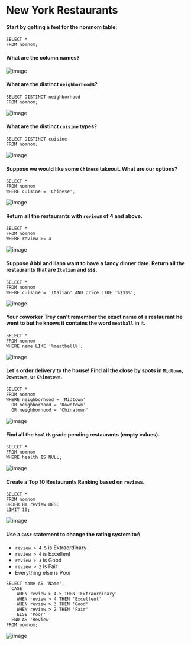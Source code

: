 # New York Restaurants
#### Start by getting a feel for the nomnom table:

    SELECT * 
    FROM nomnom;
    
#### What are the column names?
![image](https://user-images.githubusercontent.com/40252813/180623237-e19b03c6-bccd-43c9-b8c3-8cacd0ae9474.png)

#### What are the distinct `neighborhood`s?

    SELECT DISTINCT neighborhood
    FROM nomnom;
![image](https://user-images.githubusercontent.com/40252813/180623348-b9b91854-2977-46a5-8f17-24b7acbac4ce.png)
    
#### What are the distinct `cuisine` types?

    SELECT DISTINCT cuisine
    FROM nomnom;
![image](https://user-images.githubusercontent.com/40252813/180623416-607aeaa3-e40c-4471-a9af-c68a7aba4cd9.png)

#### Suppose we would like some `Chinese` takeout. What are our options?

    SELECT *
    FROM nomnom
    WHERE cuisine = 'Chinese';
![image](https://user-images.githubusercontent.com/40252813/180623502-ebfc169d-cbff-436a-b84d-74197e31a19d.png)

#### Return all the restaurants with `review`s of 4 and above.

    SELECT *
    FROM nomnom
    WHERE review >= 4
![image](https://user-images.githubusercontent.com/40252813/180624288-4bc51f0d-81e2-462d-bf70-5809c007e4c6.png)

#### Suppose Abbi and IIana want to have a fancy dinner date. Return all the restaurants that are `Italian` and `$$$`.

    SELECT *
    FROM nomnom
    WHERE cuisine = 'Italian' AND price LIKE '%$$$%';
![image](https://user-images.githubusercontent.com/40252813/180624419-57c04453-03c1-4302-a46f-94af5c447770.png)

#### Your coworker Trey can't remember the exact name of a restaurant he went to but he knows it contains the word `meatball` in it.

    SELECT *
    FROM nomnom
    WHERE name LIKE '%meatball%';
![image](https://user-images.githubusercontent.com/40252813/180624511-bf7d61bb-0a9d-476f-b990-0e40365a704c.png)

#### Let's order delivery to the house! Find all the close by spots in `Midtown`, `Downtown`, or `Chinatown`.

    SELECT *
    FROM nomnom
    WHERE neighborhood = 'Midtown' 
      OR neighborhood = 'Downtown' 
      OR neighborhood = 'Chinatown'
![image](https://user-images.githubusercontent.com/40252813/180624612-ee9c32d8-40aa-4e7e-b6d4-9fd97eb05630.png)

#### Find all the `health` grade pending restaurants (empty values).

    SELECT *
    FROM nomnom
    WHERE health IS NULL;
![image](https://user-images.githubusercontent.com/40252813/180624894-2e200442-94e6-4634-bb8a-82cc4eff0a43.png)

#### Create a Top 10 Restaurants Ranking based on `review`s.

    SELECT *
    FROM nomnom
    ORDER BY review DESC
    LIMIT 10;
![image](https://user-images.githubusercontent.com/40252813/180624940-e11e6e23-87f1-4ac3-b100-921bd2eb1bb9.png)

#### Use a `CASE` statement to change the rating system to:\
   - `review > 4.5` is Extraordinary
   - `review > 4` is Excellent
   - `review > 3` is Good
   - `review > 2` is Fair
   - Everything else is Poor

    SELECT name AS 'Name',
      CASE
        WHEN review > 4.5 THEN 'Extraordinary'
        WHEN review > 4 THEN 'Excellent'
        WHEN review > 3 THEN 'Good'
        WHEN review > 2 THEN 'Fair'
        ELSE 'Poor'
      END AS 'Review'
    FROM nomnom;
![image](https://user-images.githubusercontent.com/40252813/180625368-906c466d-24cf-464e-b806-cd219edf56ad.png)
    













  


